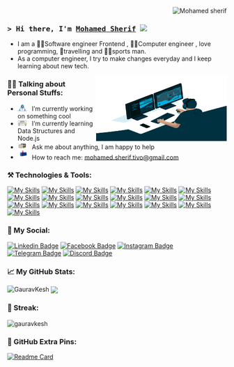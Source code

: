 

<p align="right"> <img src="https://komarev.com/ghpvc/?username=GauravKesh&label=Visitors&color=0e75b6&style=flat&theme=transparent" alt="Mohamed sherif" /> </p>

### <samp>&gt; Hi there, I'm <a href="https://github.com/mohamed-sherif13" target="_blank">Mohamed Sherif</a> <img src="https://media.giphy.com/media/hvRJCLFzcasrR4ia7z/giphy.gif" width="50"> </samp>


- I am a 👨‍🎓Software engineer Frontend , 👨‍💻Computer engineer , love programming, 🧳travelling and 🏃‍♂️sports man.
- As a computer engineer, I try to make changes everyday and I keep learning about new tech.
 <div>
   <img align="right" width="300" height= "150" src="https://github.com/GauravKesh/GauravKesh/blob/main/img/coder.gif">
 </div>
 
 
 ### 👨‍💻 Talking about Personal Stuffs:

- <img src="https://github.com/GauravKesh/GauravKesh/blob/main/img/developer.gif" width="21" />&nbsp;&nbsp; I’m currently working on something cool
- <img src="https://github.com/GauravKesh/GauravKesh/blob/main/img/lightning.gif" width="21" />&nbsp;&nbsp; I’m currently learning Data Structures and Node.js
- <img src="https://github.com/GauravKesh/GauravKesh/blob/main/img/message.gif" width="21" />&nbsp;&nbsp; Ask me about anything, I am happy to help
- <img src="https://github.com/GauravKesh/GauravKesh/blob/main/img/letterbox.gif" width="21" />&nbsp;&nbsp; How to reach me: mohamed.sherif.tivo@gmail.com


### ⚒️ Technologies & Tools:

[![My Skills](https://skillicons.dev/icons?i=react)](https://skillicons.dev)
[![My Skills](https://skillicons.dev/icons?i=html)](https://skillicons.dev)
[![My Skills](https://skillicons.dev/icons?i=css)](https://skillicons.dev)
[![My Skills](https://skillicons.dev/icons?i=js)](https://skillicons.dev)
[![My Skills](https://skillicons.dev/icons?i=nodejs)](https://skillicons.dev)
[![My Skills](https://skillicons.dev/icons?i=mongodb)](https://skillicons.dev)
[![My Skills](https://skillicons.dev/icons?i=git)](https://skillicons.dev)
[![My Skills](https://skillicons.dev/icons?i=github)](https://skillicons.dev)
[![My Skills](https://skillicons.dev/icons?i=postman)](https://skillicons.dev)
[![My Skills](https://skillicons.dev/icons?i=cpp)](https://skillicons.dev)
[![My Skills](https://skillicons.dev/icons?i=c)](https://skillicons.dev)
[![My Skills](https://skillicons.dev/icons?i=py)](https://skillicons.dev)
[![My Skills](https://skillicons.dev/icons?i=linux)](https://skillicons.dev)
[![My Skills](https://skillicons.dev/icons?i=mysql)](https://skillicons.dev)
[![My Skills](https://skillicons.dev/icons?i=php)](https://skillicons.dev)
[![My Skills](https://skillicons.dev/icons?i=stackoverflow)](https://skillicons.dev)
[![My Skills](https://skillicons.dev/icons?i=vscode)](https://skillicons.dev)
[![My Skills](https://skillicons.dev/icons?i=replit)](https://skillicons.dev)
[![My Skills](https://skillicons.dev/icons?i=powershell)](https://skillicons.dev)



### 📡 My Social:
 
[![Linkedin Badge](https://img.shields.io/badge/-LinkedIn-0e76a8?style=plastic&logo=Linkedin&logoColor=white)](https://www.linkedin.com/in/mohamed-sherif-15abab262/)
[![Facebook Badge](https://img.shields.io/badge/-facebook-00acee?style=plastic&logo=facebook&logoColor=white)](https://www.facebook.com/Mohamed.Tivo)
[![Instagram Badge](https://img.shields.io/badge/-Instagram-e4405f?style=plastic&logo=Instagram&logoColor=white)](https://instagram.com/gkrcoder)
[![Telegram Badge](https://img.shields.io/badge/-Telegram-0088cc?style=plastic&logo=Telegram&logoColor=white)](https://t.me/)
[![Discord Badge](https://img.shields.io/badge/-Discord-0088cc?style=plastic&logo=Discord&logoColor=white)](https://discord.com/G_hack#5481)


### 📈 My GitHub Stats:

<img align-item="left" width="300"  src="https://github-readme-stats.vercel.app/api/top-langs?username=GauravKesh&show_icons=true&locale=en&layout=compact&theme=highcontrast&hide_border=true" alt="GauravKesh" />

<img align="center" width="400" src="https://github-readme-stats.vercel.app/api?username=GauravKesh&show_icons=true&hide_border=true&&count_private=true&include_all_commits=true&theme=highcontrast" />

### 🎯 Streak:

 <img align="center"   width="400" src="https://github-readme-streak-stats.herokuapp.com/?user=GauravKesh&theme=highcontrast&hide_border=true" alt="gauravkesh" />
 
### 📌 GitHub Extra Pins:

[![Readme Card](https://github-readme-stats.vercel.app/api/pin/?username=GauravKesh&repo=Data_Structures_and_Algorithm&description=Learn_DSA_in_C++&theme=highcontrast&hide_border=true)](https://github.com/GauravKesh/Data_Structures_and_Algorithm)


